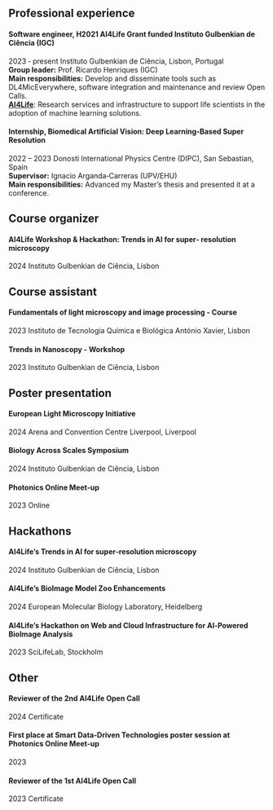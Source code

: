 ## Professional experience


<div class="markdown-content">
  <h4>Software engineer, H2021 AI4Life Grant funded Instituto Gulbenkian de Ciência (IGC)</h4>
  <i class="fa-solid fa-calendar-days"></i> 2023 ‐ present
  <i class="fa-solid fa-location-dot"></i> Instituto Gulbenkian de Ciência, Lisbon, Portugal <br />
  <i class="fa-solid fa-user"></i> <b>Group leader:</b> Prof. Ricardo Henriques (IGC) <br />
  <i class="fa-solid fa-list-check"></i> <b>Main responsibilities:</b>  Develop and disseminate tools such as DL4MicEverywhere, software integration and maintenance and review Open Calls. <br />
  <i class="fa-solid fa-globe"> </i> <a href="https://ai4life.eurobioimaging.eu/"> <b>AI4Life</b></a>: Research services and infrastructure to support life scientists in the adoption of machine learning solutions.
</div>

<div class="markdown-content">
  <h4>Internship, Biomedical Artificial Vision: Deep Learning‐Based Super Resolution</h4>
  <i class="fa-solid fa-calendar-days"></i> 2022 – 2023
  <i class="fa-solid fa-location-dot"></i> Donosti International Physics Centre (DIPC), San Sebastian, Spain <br />
  <i class="fa-solid fa-user"></i> <b>Supervisor:</b> Ignacio Arganda‐Carreras (UPV/EHU) <br />
  <i class="fa-solid fa-list-check"></i> <b>Main responsibilities:</b> Advanced my Master’s thesis and presented it at a conference.
</div>

## Course organizer

<div class="markdown-content">
  <h4>AI4Life Workshop & Hackathon: Trends in AI for super‐ resolution microscopy</h4>
  <i class="fa-solid fa-calendar-days"></i> 2024
  <i class="fa-solid fa-location-dot"></i> Instituto Gulbenkian de Ciência, Lisbon
</div>

## Course assistant

<div class="markdown-content">
    <h4>Fundamentals of light microscopy and image processing - Course</h4>
    <i class="fa-solid fa-calendar-days"></i> 2023
    <i class="fa-solid fa-location-dot"></i> Instituto de Tecnologia Química e Biológica António Xavier, Lisbon
</div>

<div class="markdown-content">
    <h4>Trends in Nanoscopy - Workshop</h4>
    <i class="fa-solid fa-calendar-days"></i> 2023
    <i class="fa-solid fa-location-dot"></i> Instituto Gulbenkian de Ciência, Lisbon
  </div>

## Poster presentation


<div class="markdown-content">
  <h4>European Light Microscopy Initiative</h4>
  <i class="fa-solid fa-calendar-days"></i> 2024
  <i class="fa-solid fa-location-dot"></i> Arena
and Convention Centre Liverpool, Liverpool
</div>

<div class="markdown-content">
  <h4>Biology Across Scales Symposium</h4>
  <i class="fa-solid fa-calendar-days"></i> 2024
  <i class="fa-solid fa-location-dot"></i> Instituto
Gulbenkian de Ciência, Lisbon
</div>

<div class="markdown-content">
  <h4>Photonics Online Meet‐up</h4>
  <i class="fa-solid fa-calendar-days"></i> 2023
  <i class="fa-solid fa-location-dot"></i> Online
</div>

## Hackathons

<div class="markdown-content">
  <h4>AI4Life’s Trends in AI for super‐resolution microscopy</h4>
  <i class="fa-solid fa-calendar-days"></i> 2024
  <i class="fa-solid fa-location-dot"></i> Instituto Gulbenkian de Ciência, Lisbon
</div>

<div class="markdown-content">
  <h4>AI4Life’s BioImage Model Zoo Enhancements</h4>
  <i class="fa-solid fa-calendar-days"></i> 2024
  <i class="fa-solid fa-location-dot"></i> European Molecular Biology Laboratory, Heidelberg
</div>

<div class="markdown-content">
  <h4>AI4Life’s Hackathon on Web and Cloud Infrastructure for AI‐Powered BioImage Analysis</h4>
  <i class="fa-solid fa-calendar-days"></i> 2023
  <i class="fa-solid fa-location-dot"></i> SciLifeLab, Stockholm
</div>

## Other

<div class="markdown-content">
  <h4>Reviewer of the 2nd AI4Life Open Call</h4>
  <i class="fa-solid fa-calendar-days"></i> 2024
  Certificate
</div>

<div class="markdown-content">
  <h4>First place at Smart Data‐Driven Technologies poster session at Photonics Online Meet‐up</h4>
  <i class="fa-solid fa-calendar-days"></i> 2023
</div>

<div class="markdown-content">
  <h4>Reviewer of the 1st AI4Life Open Call</h4>
  <i class="fa-solid fa-calendar-days"></i> 2023
  Certificate
</div>